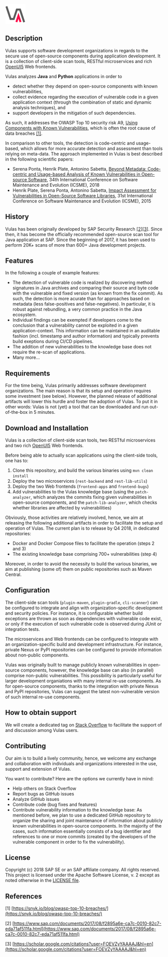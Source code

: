 <img src="vulas_logo_va_2048.png" height="64" width="64">

## Description

Vulas supports software development organizations in regards to the secure use of open-source components during application development. It is a collection of client-side scan tools, RESTful microservices and rich [OpenUI5](https://openui5.hana.ondemand.com/) Web frontends.

Vulas analyzes **Java** and **Python** applications in order to
- detect whether they depend on open-source components with known vulnerabilities,
- collect evidence regarding the execution of vulnerable code in a given application context (through the combination of static and dynamic analysis techniques), and
- support developers in the mitigation of such dependencies.

As such, it addresses the OWASP Top 10 security risk A9, [Using Components with Known Vulnerabilities](https://www.owasp.org/index.php/Top_10-2017_A9-Using_Components_with_Known_Vulnerabilities), which is often the root cause of data breaches [[1]](https://snyk.io/blog/owasp-top-10-breaches/).

In comparison to other tools, the detection is code-centric and usage-based, which allows for more accurate detection and assessment than tools relying on meta-data. The approach implemented in Vulas is best described in the following scientific papers:
- Serena Ponta, Henrik Plate, Antonino Sabetta, [Beyond Metadata: Code-centric and Usage-based Analysis of Known Vulnerabilities in Open-source Software](https://arxiv.org/abs/1806.05893), 34th International Conference on Software Maintenance and Evolution (ICSME), 2018
- Henrik Plate, Serena Ponta, Antonino Sabetta, [Impact Assessment for Vulnerabilities in Open-Source Software Libraries](https://arxiv.org/pdf/1504.04971.pdf), 31st International Conference on Software Maintenance and Evolution (ICSME), 2015

## History

Vulas has been originally developed by SAP Security Research [[2]](https://www.sap.com/documents/2017/08/f2895a6e-ca7c-0010-82c7-eda71af511fa.html)[[3]](https://scholar.google.com/citations?user=FOEVZyYAAAAJ&hl=en). Since then, it has become the officially recommended open-source scan tool for Java application at SAP. Since the beginning of 2017, it has been used to perform 20K+ scans of more than 600+ Java development projects.

## Features

In the following a couple of example features:
- The detection of vulnerable code is realized by discovering method signatures in Java archives and comparing their source and byte code with the vulnerable and fixed version (as known from the fix commit). As such, the detection is more acurate than for approaches based on metadata (less false-positives and false-negatives). In particular, it is robust against rebundling, a very common practice in the Java ecosystem.
- Individual findings can be exempted if developers come to the conclusion that a vulnerability cannot be exploited in a given application-context. This information can be maintained in an auditable fashion (incl. timestamp and author information) and typically prevents build exeptions during CI/CD pipelines.
- The addition of new vulnerabilities to the knowledge base does not require the re-scan of applications.
- Many more...

## Requirements

For the time being, Vulas primarily addresses software development organizations. The main reason is that its setup and operation requires some investment (see below). However, the planned release of additional artifacts will lower this hurdle and foster the adoption of Vulas. To put it in other words: Vulas is not (yet) a tool that can be downloaded and run out-of-the-box in 5 minutes.

## Download and Installation

Vulas is a collection of client-side scan tools, two RESTful microservices and two rich [OpenUI5](https://openui5.hana.ondemand.com/) Web frontends.

Before being able to actually scan applications using the client-side tools, one has to:
1. Clone this repository, and build the various binaries using `mvn clean install`
2. Deploy the two microservices (`rest-backend` and `rest-lib-utils`)
3. Deploy the two Web frontends (`frontend-apps` and `frontend-bugs`)
4. Add vulnerabilities to the Vulas knowledge base (using the `patch-analyzer`, which analyzes the commits fixing given vulnerabilities in open-source components, and the `patch-lib-analyzer`, which checks whether libraries are affected by vulnerabilities)

Obviously, those activities are relatively involved, hence, we aim at releasing the following additional artifacts in order to facilitate the setup and operation of Vulas. The current plan is to release by Q4 2018, in dedicated repositories:
- Docker and Docker Compose files to facilitate the operation (steps 2 and 3)
- The existing knowledge base comprising 700+ vulnerabilities (step 4) 

Moreover, in order to avoid the necessity to build the various binaries, we aim at publishing (some of) them on public repositories such as Maven Central. 

## Configuration

The client-side scan tools (`plugin-maven`, `plugin-gradle`, `cli-scanner`) can be configured to integrate and align with organization-specific development and security policies. For instance, it is configurable whether build exceptions are thrown as soon as dependencies with vulnerable code exist, or only if the execution of such vulnerable code is observed during JUnit or integration tests. 

The microservices and Web frontends can be configured to integrate with an organization-specific build and development infrastructure. For instance, private Nexus or PyPI repositories can be configured to provide information about non-public components.

Vulas was originally built to manage publicly known vulnerabilities in open-source components, however, the knowledge base can also (in parallel) comprise non-public vulnerabilities. This possibility is particularly useful for larger development organiations with many internal re-use components. As for open-source components, thanks to the integration with private Nexus and PyPI repositories, Vulas can suggest the latest non-vulnerable version of such internal re-use components.

<!--

## Limitations

As of today, the static and dynamic analysis is only available for Java applications.

## Known Issues

Lack of authentication and authorization.

-->

## How to obtain support

We will create a dedicated tag on [Stack Overflow](https://stackoverflow.com) to facilitate the support of and discussion among Vulas users.

## Contributing

Our aim is to build a lively community, hence, we welcome any exchange and collaboration with individuals and organizations interested in the use, support and extension of Vulas.

You want to contribute? Here are the options we currently have in mind:
- Help others on Stack Overflow
- Report bugs as GitHub issues
- Analyze GitHub issues
- Contribute code (bug fixes and features)
- Contribute vulnerability information to the knowledge base: As mentioned before, we plan to use a dedicated GitHub repository to organize the sharing and joint maintenance of information about publicly known vulnerabilities in open-source components. In the majority of the cases, such information essentially consists of a bug identifier and references to one or more commits (created by the developers of the vulnerable component in order to fix the vulnerability). 

<!--

## To-Do (upcoming changes)
The following is a subset of pending feature requests:
- Static and dynamic analysis for Python
- Support of JavaScript (client- and server-side)
- UI dashboards for workspaces

-->

## License
Copyright (c) 2018 SAP SE or an SAP affiliate company. All rights reserved.
This project is licensed under the Apache Software License, v. 2 except as noted otherwise in the [LICENSE file](LICENSE.txt).

## References
[1] [https://snyk.io/blog/owasp-top-10-breaches/](https://snyk.io/blog/owasp-top-10-breaches/)

[2] [https://www.sap.com/documents/2017/08/f2895a6e-ca7c-0010-82c7-eda71af511fa.html](https://www.sap.com/documents/2017/08/f2895a6e-ca7c-0010-82c7-eda71af511fa.html)

[3] [https://scholar.google.com/citations?user=FOEVZyYAAAAJ&hl=en](https://scholar.google.com/citations?user=FOEVZyYAAAAJ&hl=en)
